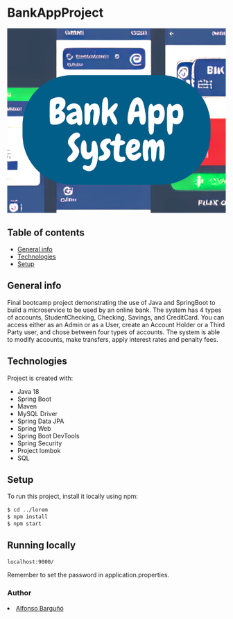 # BankAppProject
![cover](https://github.com/AlfonsoBarguno/BankAppProject/blob/main/BankAppSystemImage2.png)

## Table of contents
* [General info](#general-info)
* [Technologies](#technologies)
* [Setup](#setup)

## General info
Final bootcamp project demonstrating the use of Java and SpringBoot to build a microservice to be used by an online bank.
The system has 4 types of accounts, StudentChecking, Checking, Savings, and CreditCard. You can access either as an Admin or as a User, create an Account Holder or a Third Party user, and chose between four types of accounts. 
The system is able to modify accounts, make transfers, apply interest rates and penalty fees.

## Technologies
Project is created with:
- Java 18
- Spring Boot
- Maven
- MySQL Driver
- Spring Data JPA
- Spring Web
- Spring Boot DevTools
- Spring Security
- Project lombok
- SQL


	
## Setup
To run this project, install it locally using npm:

```
$ cd ../lorem
$ npm install
$ npm start
```



## Running locally 
```
localhost:9000/
```
Remember to set the password in application.properties.




### Author
<li><a href="https://github.com/AlfonsoBarguno">Alfonso Barguñó</a></li>






